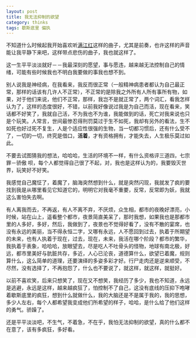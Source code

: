 ```yaml
---
layout: post
title: 我无法抑制的欲望
category: thinks
tags: 歇斯底里 偏执
---
```



不知道什么时候起我开始喜欢听[满江红](http://music.163.com/outchain/player?type=2&id=125950&auto=1)这样的曲子，尤其是前奏，也许这样的声音能让我平静下来吧，这样带点悲伤的曲子，我也就这样了。

这一生平平淡淡就好－－我最深刻的愿望，事与愿违，越来越无法控制自己的情绪，可能有些时候我也不明白我要做的事我也想不到。

别人说我是神经病，在我看来，我反而很正常（一般精神病患者都认为自己最正常，那样的话该有几许人不正常），不正常的是除我之外所有人所有事所有物，如果，对于他们来说，他们不正常，那样，我岂不是就正常了，两个词汇，看我怎样认为了，这样的态度很好，不错，以前我好像说过我是为自己而活，现在看来，笑话都不好笑了，我就自己活，不为我也不为谁，我能做到的话，死亡对我来说也只是个玩笑。人常言，世间最惨忍得刑罚莫过于生不如死，我却有另外的看法，生不如死也好过死不复生，人是个适应性很强的生物，当一切都习惯后，还有什么受不了，一切的一切，终究是借口，**活着**，才有资格拥有，才能失去，人生极乐莫过如此。

不要去试图猜我的想法，哈哈哈，生活的环境不一样，有什么资格评三道四，七宗罪－骄傲 呗，每个人都觉得自己很了不起，对，我也是这样认为的，我要毁灭世界，玩笑好不好笑。

我感觉自己魔怔了，着魔了，脑海突然想到什么，就是突然闪现，我就发了疯的要找到我是从哪里看见它知道它的，明明它对我毫不重要，反常，反常即为妖，我就这么害怕失去啊。

有人离我而去，不再返，有人不离不弃，不厌烦，众生相，都市的夜晚好漂亮，小时候，站在山上，遥看整个都市，夜景简直美呆了，那时我想，如果我也是那都市里的人多好，多好，然后，我做到了，夜景也不觉得好看了，没有不散的宴席，也没有永远的美丽，当不得永恒二字，又哪有永远，人不愿回到过去，执着于所期望的未来，也有人执着于现在，过去，现在，未来，我活在哪个阶段？都市的繁华，我执着于表象，哈哈哈，放眼望去，尽是吃人不吐骨头的怪物，地球有南北极，好远，都市里美好与肮脏共存，多近，人心已沦丧，道德算什么，欲望已着魔，规则算什么，这么简单的道理，还要演绎的多姿多彩才好。行尸走肉还是逆来顺受，不尽然，没有选择了，不再抱怨了，什么也不要说了，就这样，就这样，就挺好。

以前不喜欢笑，后来只想笑了，现在又不想笑，我经历了多少，我也不知道，永远是逃避，永远是这样，越来越疯狂了，怕控制不了自己，这没有底线的压抑下咆哮着歇斯底里的疯狂，想到什么就做什么，我的大脑还是不是属于我的，我的思想，多少人左右，每个人都希望我变成他们所希望的样子，哈哈，是什么给了他们这样的勇气。骄躁了。

还是平平淡淡吧，不生气，不着急，不在乎，我怕无法抑制的欲望，真的什么都不在意了，该有多疯狂，多好看。
